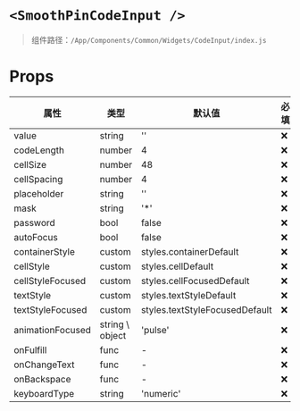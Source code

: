# `<SmoothPinCodeInput />`

> 组件路径：`/App/Components/Common/Widgets/CodeInput/index.js`

# Props

| 属性             | 类型            | 默认值                         | 必填 | 描述 |
| ---------------- | --------------- | ------------------------------ | ---- | ---- |
| value            | string          | ''                             | ❌   | -    |
| codeLength       | number          | 4                              | ❌   | -    |
| cellSize         | number          | 48                             | ❌   | -    |
| cellSpacing      | number          | 4                              | ❌   | -    |
| placeholder      | string          | ''                             | ❌   | -    |
| mask             | string          | '\*'                           | ❌   | -    |
| password         | bool            | false                          | ❌   | -    |
| autoFocus        | bool            | false                          | ❌   | -    |
| containerStyle   | custom          | styles.containerDefault        | ❌   | -    |
| cellStyle        | custom          | styles.cellDefault             | ❌   | -    |
| cellStyleFocused | custom          | styles.cellFocusedDefault      | ❌   | -    |
| textStyle        | custom          | styles.textStyleDefault        | ❌   | -    |
| textStyleFocused | custom          | styles.textStyleFocusedDefault | ❌   | -    |
| animationFocused | string \ object | 'pulse'                        | ❌   | -    |
| onFulfill        | func            | -                              | ❌   | -    |
| onChangeText     | func            | -                              | ❌   | -    |
| onBackspace      | func            | -                              | ❌   | -    |
| keyboardType     | string          | 'numeric'                      | ❌   | -    |
